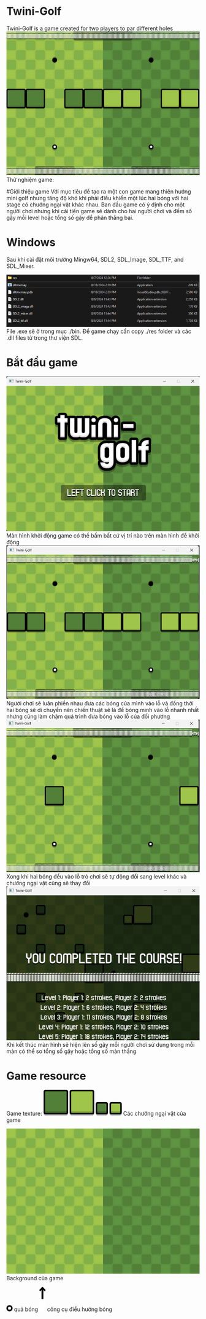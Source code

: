 # Twini-Golf

Twini-Golf is a game created for two players to par different holes 
![alt text](image.png)
Thử nghiệm game:

#Giới thiệu game
Với mục tiêu để tạo ra một con game mang thiên hướng mini golf nhưng tăng độ khó khi phải điều khiển một lúc hai bóng với hai stage có chướng ngại vật khác nhau. Ban đầu game có ý định cho một người chơi nhưng khi cải tiến game sẽ dành cho hai người chơi và đếm số gậy mỗi level hoặc tổng số gậy để phân thắng bại.

# Windows
Sau khi cài đặt môi trường Mingw64, SDL2, SDL_Image, SDL_TTF, and SDL_Mixer.

![alt text](image-1.png)
File .exe sẽ ở trong mục ./bin. Để game chạy cần copy ./res folder và các .dll files từ trong thư viện SDL.

# Bắt đầu game
![alt text](image-2.png)
Màn hình khởi động game có thể bấm bất cứ vị trí nào trên màn hình để khởi động
![alt text](image-3.png)
Người chơi sẽ luân phiền nhau đưa các bóng của mình vào lỗ và đồng thời hai bóng sẽ di chuyển nên chiến thuật sẽ là để bóng mình vào lỗ nhanh nhất nhưng cũng làm chậm quá trình đưa bóng vào lỗ của đối phương 
![alt text](image-4.png)
Xong khi hai bóng đều vào lỗ trò chơi sẽ tự động đổi sang level khác và chướng ngại vật cũng sẽ thay đổi
![alt text](image-5.png)
Khi kết thúc màn hình sẽ hiện lên số gậy mỗi người chơi sử dụng trong mỗi màn có thể so tổng số gậy hoặc tổng số màn thắng 

# Game resource
Game texture:
![alt text](tile64_dark.png) 
![alt text](tile64_light.png)
![alt text](tile32_dark.png)
![alt text](tile32_light.png)
Các chướng ngại vật của game

![alt text](bg.png)
Background của game

![alt text](ball.png) quả bóng 
![alt text](point.png) công cụ điều hướng bóng 

